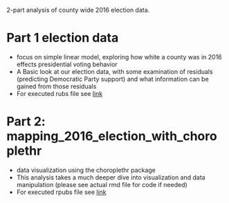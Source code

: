 2-part analysis of county wide 2016 election data.  

# Part 1 election data
+ focus on simple linear model, exploring how white a county was in 2016 effects presidential voting behavior
+ A Basic look at our election data, with some examination of residuals (predicting Democratic Party support) and what information can be gained from those residuals
+ For executed rubs file see [link](http://rpubs.com/justin_herman_42/457709)

# Part 2: mapping_2016_election_with_choroplethr
+ data visualization using the choroplethr package
+ This analysis takes a much deeper dive into visualization and data manipulation (please see actual rmd file for code if needed)
+ For executed rpubs file see [link](http://rpubs.com/justin_herman_42/457725)
